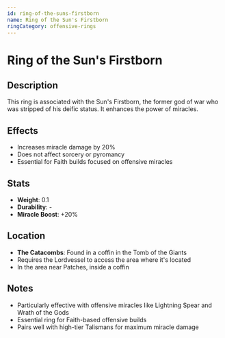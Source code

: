 ```yaml
---
id: ring-of-the-suns-firstborn
name: Ring of the Sun's Firstborn
ringCategory: offensive-rings
---
```


# Ring of the Sun's Firstborn

## Description
This ring is associated with the Sun's Firstborn, the former god of war who was stripped of his deific status. It enhances the power of miracles.

## Effects
- Increases miracle damage by 20%
- Does not affect sorcery or pyromancy
- Essential for Faith builds focused on offensive miracles

## Stats
- **Weight**: 0.1
- **Durability**: -
- **Miracle Boost**: +20%

## Location
- **The Catacombs**: Found in a coffin in the Tomb of the Giants
- Requires the Lordvessel to access the area where it's located
- In the area near Patches, inside a coffin

## Notes
- Particularly effective with offensive miracles like Lightning Spear and Wrath of the Gods
- Essential ring for Faith-based offensive builds
- Pairs well with high-tier Talismans for maximum miracle damage